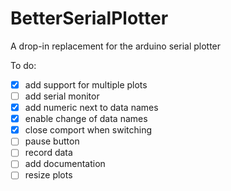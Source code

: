 # BetterSerialPlotter
A drop-in replacement for the arduino serial plotter

To do:
- [x] add support for multiple plots
- [ ] add serial monitor
- [x] add numeric next to data names
- [x] enable change of data names
- [x] close comport when switching
- [ ] pause button
- [ ] record data
- [ ] add documentation
- [ ] resize plots